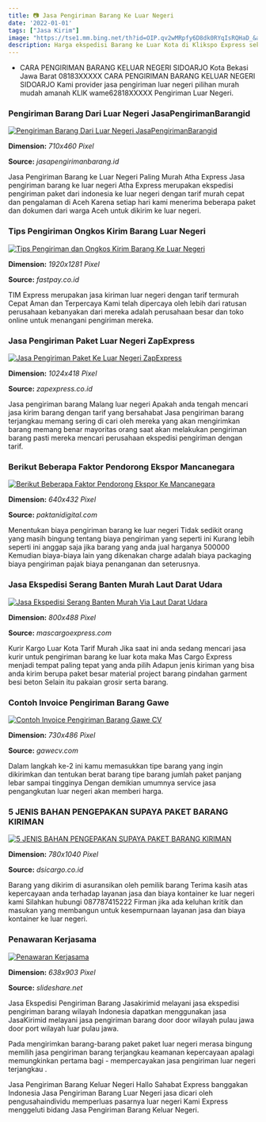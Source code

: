 ```yaml
---
title: 📷 Jasa Pengiriman Barang Ke Luar Negeri
date: '2022-01-01'
tags: ["Jasa Kirim"]
image: "https://tse1.mm.bing.net/th?id=OIP.qv2wMRpfy6D8dk0RYqIsRQHaD_&amp;pid=15.1"
description: Harga ekspedisi Barang ke Luar Kota di Klikspo Express sekitar Rp 6000 per kilogram Harga tersebut adalah harga pengiriman bila paket dikirim dengan armada u
---
```




- CARA PENGIRIMAN BARANG KELUAR NEGERI SIDOARJO Kota Bekasi Jawa Barat 08183XXXXX CARA PENGIRIMAN BARANG KELUAR NEGERI SIDOARJO Kami provider jasa pengiriman luar negeri pilihan murah mudah amanah KLIK wame62818XXXXX Pengiriman Luar Negeri.



### Pengiriman Barang Dari Luar Negeri JasaPengirimanBarangid

[![Pengiriman Barang Dari Luar Negeri  JasaPengirimanBarangid](https://jasapengirimanbarang.id/wp-content/uploads/2020/03/pengiriman-barang-dari-luar-negeri.jpg)](https://jasapengirimanbarang.id/wp-content/uploads/2020/03/pengiriman-barang-dari-luar-negeri.jpg)


**Dimension:** _710x460 Pixel_ 

**Source:** _jasapengirimanbarang.id_ 


Jasa Pengiriman Barang ke Luar Negeri Paling Murah Atha Express Jasa pengiriman barang ke luar negeri Atha Express merupakan ekspedisi pengiriman paket dari indonesia ke luar negeri dengan tarif murah cepat dan pengalaman di Aceh Karena setiap hari kami menerima beberapa paket dan dokumen dari warga Aceh untuk dikirim ke luar negeri.


### Tips Pengiriman Ongkos Kirim Barang Luar Negeri 

[![Tips Pengiriman dan Ongkos Kirim Barang Ke Luar Negeri ](https://www.fastpay.co.id/blog/wp-content/uploads/2020/03/225.-Tips-Pengiriman-dan-Ongkos-Kirim-Barang-Ke-Luar-Negeri.jpg)](https://www.fastpay.co.id/blog/wp-content/uploads/2020/03/225.-Tips-Pengiriman-dan-Ongkos-Kirim-Barang-Ke-Luar-Negeri.jpg)


**Dimension:** _1920x1281 Pixel_ 

**Source:** _fastpay.co.id_ 


TIM Express merupakan jasa kiriman luar negeri dengan tarif termurah Cepat Aman dan Terpercaya Kami telah dipercaya oleh lebih dari ratusan perusahaan kebanyakan dari mereka adalah perusahaan besar dan toko online untuk menangani pengiriman mereka.


### Jasa Pengiriman Paket Luar Negeri ZapExpress

[![Jasa Pengiriman Paket Ke Luar Negeri  ZapExpress](https://zapexpress.co.id/wp-content/uploads/2014/10/Untitled-1024x418.jpg)](https://zapexpress.co.id/wp-content/uploads/2014/10/Untitled-1024x418.jpg)


**Dimension:** _1024x418 Pixel_ 

**Source:** _zapexpress.co.id_ 


Jasa pengiriman barang Malang luar negeri Apakah anda tengah mencari jasa kirim barang dengan tarif yang bersahabat Jasa pengiriman barang terjangkau memang sering di cari oleh mereka yang akan mengirimkan barang memang benar mayoritas orang saat akan melakukan pengiriman barang pasti mereka mencari perusahaan ekspedisi pengiriman dengan tarif.


### Berikut Beberapa Faktor Pendorong Ekspor Mancanegara 

[![Berikut Beberapa Faktor Pendorong Ekspor Ke Mancanegara ](https://paktanidigital.com/artikel/wp-content/uploads/2020/10/containers-4057157_640.jpg)](https://paktanidigital.com/artikel/wp-content/uploads/2020/10/containers-4057157_640.jpg)


**Dimension:** _640x432 Pixel_ 

**Source:** _paktanidigital.com_ 


Menentukan biaya pengiriman barang ke luar negeri Tidak sedikit orang yang masih bingung tentang biaya pengiriman yang seperti ini Kurang lebih seperti ini anggap saja jika barang yang anda jual harganya 500000 Kemudian biaya-biaya lain yang dikenakan charge adalah biaya packaging biaya pengiriman pajak biaya penanganan dan seterusnya.


### Jasa Ekspedisi Serang Banten Murah Laut Darat Udara

[![Jasa Ekspedisi Serang Banten Murah Via Laut Darat Udara](https://i1.wp.com/www.mascargoexpress.com/wp-content/uploads/2019/09/Jasa-Ekspedisi-Cargo-Pesawat-Udara.jpg?resize=800%2C488&amp;ssl=1)](https://i1.wp.com/www.mascargoexpress.com/wp-content/uploads/2019/09/Jasa-Ekspedisi-Cargo-Pesawat-Udara.jpg?resize=800%2C488&amp;ssl=1)


**Dimension:** _800x488 Pixel_ 

**Source:** _mascargoexpress.com_ 


Kurir Kargo Luar Kota Tarif Murah Jika saat ini anda sedang mencari jasa kurir untuk pengiriman barang ke luar kota maka Mas Cargo Express menjadi tempat paling tepat yang anda pilih Adapun jenis kiriman yang bisa anda kirim berupa paket besar material project barang pindahan garment besi beton Selain itu pakaian grosir serta barang.


### Contoh Invoice Pengiriman Barang Gawe

[![Contoh Invoice Pengiriman Barang  Gawe CV](https://i1.wp.com/gawecv.com/wp-content/uploads/2019/02/Tebaik-Contoh-Invoice-Pengiriman-Barang-70-Tentang-Inspirasi-Desain-Faktur-pada-post-Contoh-Invoice-Pengiriman-Barang-.jpg)](https://i1.wp.com/gawecv.com/wp-content/uploads/2019/02/Tebaik-Contoh-Invoice-Pengiriman-Barang-70-Tentang-Inspirasi-Desain-Faktur-pada-post-Contoh-Invoice-Pengiriman-Barang-.jpg)


**Dimension:** _730x486 Pixel_ 

**Source:** _gawecv.com_ 


Dalam langkah ke-2 ini kamu memasukkan tipe barang yang ingin dikirimkan dan tentukan berat barang tipe barang jumlah paket panjang lebar sampai tingginya Dengan demikian umumnya service jasa pengangkutan luar negeri akan memberi harga.


### 5 JENIS BAHAN PENGEPAKAN SUPAYA PAKET BARANG KIRIMAN 

[![5 JENIS BAHAN PENGEPAKAN SUPAYA PAKET  BARANG KIRIMAN ](http://dsicargo.co.id/media/foto_berita/264_PACKINGKAYU.jpg)](http://dsicargo.co.id/media/foto_berita/264_PACKINGKAYU.jpg)


**Dimension:** _780x1040 Pixel_ 

**Source:** _dsicargo.co.id_ 


Barang yang dikirim di asuransikan oleh pemilik barang Terima kasih atas kepercayaan anda terhadap layanan jasa dan biaya kontainer ke luar negeri kami Silahkan hubungi 087787415222 Firman jika ada keluhan kritik dan masukan yang membangun untuk kesempurnaan layanan jasa dan biaya kontainer ke luar negeri.


### Penawaran Kerjasama

[![Penawaran Kerjasama](https://image.slidesharecdn.com/penawaranekspedisi-140421114000-phpapp02/95/penawaran-kerjasama-1-638.jpg?cb=1398080490)](https://image.slidesharecdn.com/penawaranekspedisi-140421114000-phpapp02/95/penawaran-kerjasama-1-638.jpg?cb=1398080490)


**Dimension:** _638x903 Pixel_ 

**Source:** _slideshare.net_ 



Jasa Ekspedisi Pengiriman Barang Jasakirimid melayani jasa ekspedisi pengiriman barang wilayah Indonesia dapatkan menggunakan jasa JasaKirimid melayani jasa pengiriman barang door door wilayah pulau jawa door port wilayah luar pulau jawa.


Pada mengirimkan barang-barang paket paket luar negeri merasa bingung memilih jasa pengiriman barang terjangkau keamanan kepercayaan apalagi memungkinkan pertama bagi - mempercayakan jasa pengiriman luar negeri terjangkau .


Jasa Pengiriman Barang Keluar Negeri Hallo Sahabat Express banggakan Indonesia Jasa Pengiriman Barang Luar Negeri jasa dicari oleh pengusahaindividu memperluas pasarnya luar negeri Kami Express menggeluti bidang Jasa Pengiriman Barang Keluar Negeri.




